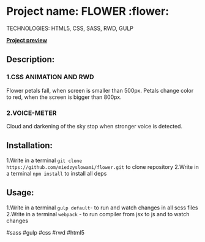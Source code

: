 # Project name: FLOWER :flower:

TECHNOLOGIES: HTML5, CSS, SASS, RWD, GULP

**[Project preview](https://miedzyslowami.github.io/flower/)**

## **Description:**  

### **1.CSS ANIMATION AND RWD**
Flower petals fall, when screen is smaller than 500px. Petals change color to red, when the screen is bigger than 800px.

### **2.VOICE-METER**
Cloud and darkening of the sky stop when stronger voice is detected.

## **Installation:**
1.Write in a terminal ```git clone https://github.com/miedzyslowami/flower.git``` to clone repository
2.Write in a terminal ```npm install``` to install all deps

## **Usage:**
1.Write in a terminal ```gulp default```- to run and watch changes in all scss files
2.Write in a terminal ```webpack``` - to run compiler from jsx to js and to watch changes

#sass #gulp #css #rwd #html5
